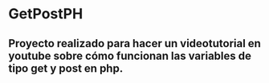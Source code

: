 # GetPostPH

##  Proyecto realizado para hacer un videotutorial en youtube sobre cómo funcionan las variables de tipo get y post en php.
